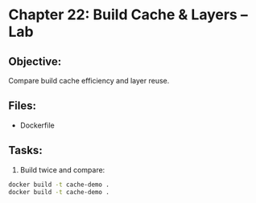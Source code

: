 # Chapter 22: Build Cache & Layers – Lab

## Objective:
Compare build cache efficiency and layer reuse.

## Files:
- Dockerfile

## Tasks:
1. Build twice and compare:
```bash
docker build -t cache-demo .
docker build -t cache-demo .
```
